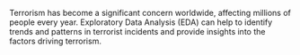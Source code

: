 Terrorism has become a significant concern worldwide, affecting millions of people every year.
Exploratory Data Analysis (EDA) can help to identify trends and patterns in terrorist incidents and provide insights into the factors driving terrorism.
